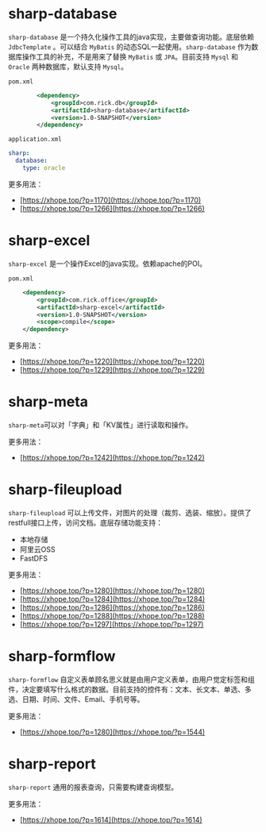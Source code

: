 # sharp-database
`sharp-database` 是一个持久化操作工具的java实现，主要做查询功能。底层依赖 `JdbcTemplate` 。可以结合 `MyBatis` 的动态SQL一起使用。`sharp-database` 作为数据库操作工具的补充，不是用来了替换 `MyBatis` 或 `JPA`。目前支持 `Mysql` 和 `Oracle` 两种数据库，默认支持 `Mysql`。

`pom.xml`
```xml
        <dependency>
            <groupId>com.rick.db</groupId>
            <artifactId>sharp-database</artifactId>
            <version>1.0-SNAPSHOT</version>
        </dependency>
```
`application.xml`
```yml
sharp:
  database:
    type: oracle
```
更多用法：
* [https://xhope.top/?p=1170](https://xhope.top/?p=1170)
* [https://xhope.top/?p=1266](https://xhope.top/?p=1266)

# sharp-excel
`sharp-excel` 是一个操作Excel的java实现。依赖apache的POI。

`pom.xml`
```xml
    <dependency>
        <groupId>com.rick.office</groupId>
        <artifactId>sharp-excel</artifactId>
        <version>1.0-SNAPSHOT</version>
        <scope>compile</scope>
    </dependency>
```
更多用法：
* [https://xhope.top/?p=1220](https://xhope.top/?p=1220)
* [https://xhope.top/?p=1229](https://xhope.top/?p=1229)

# sharp-meta
`sharp-meta`可以对「字典」和「KV属性」进行读取和操作。

更多用法：
* [https://xhope.top/?p=1242](https://xhope.top/?p=1242)

# sharp-fileupload
`sharp-fileupload` 可以上传文件，对图片的处理（裁剪、选装、缩放）。提供了restfull接口上传，访问文档。底层存储功能支持：

* 本地存储
* 阿里云OSS
* FastDFS

更多用法：

* [https://xhope.top/?p=1280](https://xhope.top/?p=1280)
* [https://xhope.top/?p=1284](https://xhope.top/?p=1284)
* [https://xhope.top/?p=1286](https://xhope.top/?p=1286)
* [https://xhope.top/?p=1288](https://xhope.top/?p=1288)
* [https://xhope.top/?p=1297](https://xhope.top/?p=1297)

# sharp-formflow
`sharp-formflow` 自定义表单顾名思义就是由用户定义表单，由用户觉定标签和组件，决定要填写什么格式的数据。目前支持的控件有：文本、长文本、单选、多选、日期、时间、文件、Email、手机号等。

更多用法：

* [https://xhope.top/?p=1280](https://xhope.top/?p=1544)

# sharp-report
`sharp-report` 通用的报表查询，只需要构建查询模型。

更多用法：

* [https://xhope.top/?p=1614](https://xhope.top/?p=1614)